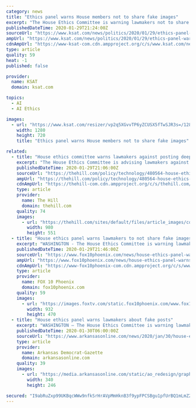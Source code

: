 ```yaml
---
category: news
title: "Ethics panel warns House members not to share fake images"
excerpt: "The House Ethics Committee is warning lawmakers not to share doctored images or videos that could “erode public trust, effect public discourse, or sway an election,\" guidance that comes during a proliferation of online misinformation in the run-up to the 2020 elections."
publishedDateTime: 2020-01-29T21:24:00Z
sourceUrl: "https://www.ksat.com/news/politics/2020/01/29/ethics-panel-warns-house-members-not-to-share-fake-images/"
ampUrl: "https://www.ksat.com/news/politics/2020/01/29/ethics-panel-warns-house-members-not-to-share-fake-images/?outputType=amp"
cdnAmpUrl: "https://www-ksat-com.cdn.ampproject.org/c/s/www.ksat.com/news/politics/2020/01/29/ethics-panel-warns-house-members-not-to-share-fake-images/?outputType=amp"
type: article
quality: 59
heat: -1
published: false

provider:
  name: KSAT
  domain: ksat.com

topics:
  - AI
  - AI Ethics

images:
  - url: "https://www.ksat.com/resizer/vp2q5XGvvTP6yZCUSX5fTwSJR3s=/1280x720/smart/arc-anglerfish-arc2-prod-gmg.s3.amazonaws.com/public/XOJKQGCJRFHB7G2ITYRAYSNFOU.jpg"
    width: 1280
    height: 720
    title: "Ethics panel warns House members not to share fake images"

related:
  - title: "House ethics committee warns lawmakers against posting deepfakes"
    excerpt: "The House Ethics Committee is advising lawmakers against posting manipulated videos and photos on their social media accounts, warning they could face repercussions for tweets and Facebook posts that"
    publishedDateTime: 2020-01-29T21:06:00Z
    sourceUrl: "https://thehill.com/policy/technology/480564-house-ethics-committee-warns-lawmakers-against-posting-deepfakes"
    ampUrl: "https://thehill.com/policy/technology/480564-house-ethics-committee-warns-lawmakers-against-posting-deepfakes?amp"
    cdnAmpUrl: "https://thehill-com.cdn.ampproject.org/c/s/thehill.com/policy/technology/480564-house-ethics-committee-warns-lawmakers-against-posting-deepfakes?amp"
    type: article
    provider:
      name: The Hill
      domain: thehill.com
    quality: 74
    images:
      - url: "https://thehill.com/sites/default/files/article_images/congressional_ethics_oce_getty.jpg"
        width: 980
        height: 551
  - title: "House ethics panel warns lawmakers to not share fake images"
    excerpt: "WASHINGTON - The House Ethics Committee is warning lawmakers not to share doctored images or videos ... Disinformation experts are increasingly concerned about the emergence of \"deepfakes,\" fake videos created using artificial intelligence and machine learning to make it appear something happened that didn't. \"Cheapfakes\" like the doctored ..."
    publishedDateTime: 2020-01-29T21:46:00Z
    sourceUrl: "https://www.fox10phoenix.com/news/house-ethics-panel-warns-lawmakers-to-not-share-fake-images"
    ampUrl: "https://www.fox10phoenix.com/news/house-ethics-panel-warns-lawmakers-to-not-share-fake-images.amp"
    cdnAmpUrl: "https://www-fox10phoenix-com.cdn.ampproject.org/c/s/www.fox10phoenix.com/news/house-ethics-panel-warns-lawmakers-to-not-share-fake-images.amp"
    type: article
    provider:
      name: FOX 10 Phoenix
      domain: fox10phoenix.com
    quality: 59
    images:
      - url: "https://images.foxtv.com/static.fox10phoenix.com/www.fox10phoenix.com/content/uploads/2020/01/932/470/5870096.jpg?ve=1&tl=1"
        width: 932
        height: 470
  - title: "House ethics panel warns lawmakers about fake posts"
    excerpt: "WASHINGTON — The House Ethics Committee is warning lawmakers not to share doctored images or videos ... Disinformation experts are increasingly concerned about the emergence of “deep-fakes,” fake videos created using artificial intelligence and machine learning to make it appear something happened that didn’t. “Cheapfakes” like ..."
    publishedDateTime: 2020-01-30T06:00:00Z
    sourceUrl: "https://www.arkansasonline.com/news/2020/jan/30/house-ethics-panel-warns-lawmakers-about-fake-post/"
    type: article
    provider:
      name: Arkansas Democrat-Gazette
      domain: arkansasonline.com
    quality: 39
    images:
      - url: "https://media.arkansasonline.com/static/ao_redesign/graphics/adgog.jpg"
        width: 340
        height: 246

secured: "I9abRuZxp99UKBqcWWw9nfkSrHrAVpMmHknB3f9ypFPCSBgu1pfUrBQ1mLmZ2SF0N16RkX1jSR0V7vsAS4veGRd9rRbiN/O1BH1rvILA4gdQFNprFRbDimXOFvdoDu/ojRe0G6Mp7Y7ScsQttJeSsN69eUbMSiYTOuITZ6KSIkpEdxr2Ne7oYKDNUvKYbGpp0aUs0uNTawXK7grk43G4++YYnzcl45yXD6UElquf9efmyhRHkYydalCeepKG9u/7EBBTblMSRY4ZJR4Wsx8CnNVDDjiEdngpIZIscuSNLlmUbYnG6R24qIXZ/ztkgW4n;VsgmoPPGiIZKZDeJZ3DetQ=="
---
```


